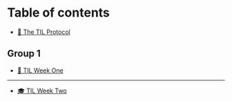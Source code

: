 # Table of contents

* [🔦 The TIL Protocol](README.md)

## Group 1

* [🔆 TIL Week One](group-1/til-week-one.md)

***

* [🎓 TIL Week Two](til-week-two.md)
